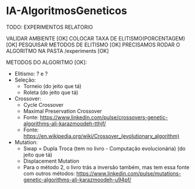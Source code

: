 # IA-AlgoritmosGeneticos


TODO:
EXPERIMENTOS
RELATORIO

VALIDAR AMBIENTE [OK]
COLOCAR TAXA DE ELITISMO(PORCENTAGEM) [OK]
PESQUISAR METODOS DE ELITISMO [OK]
PRECISAMOS RODAR O ALGORITMO NA PASTA /experiments [OK]

METODOS DO ALGORITMO [OK]:
- Elitismo: ? e ?
- Seleção:
  - Torneio (do jeito que tá)
  - Roleta (do jeito que tá)
- Crossover:
  - Cycle Crossover
  - Maximal Preservation Crossover
  - Fonte: https://www.linkedin.com/pulse/crossovers-genetic-algorithms-ali-karazmoodeh-tthjf/
  - Fonte: https://en.wikipedia.org/wiki/Crossover_(evolutionary_algorithm)
- Mutation:
  - Swap = Dupla Troca (tem no livro - Computação evolucionária) (do jeito que tá)
  - Displacement Mutation
  - Para o método 2, o livro trás a inversão também, mas tem essa fonte com outros métodos: https://www.linkedin.com/pulse/mutations-genetic-algorithms-ali-karazmoodeh-u94pf/